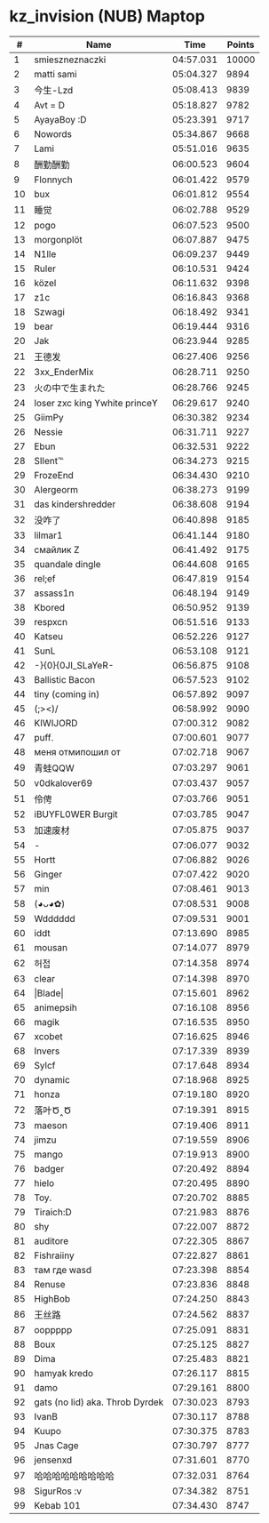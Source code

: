 # kz_invision (NUB) Maptop

|  # | Name | Time | Points |
|-------------- | -------------- | -------------- | -------------- | 
| 1 | smieszneznaczki | 04:57.031 | 10000 | 
| 2 | matti sami | 05:04.327 | 9894 | 
| 3 | 今生-Lzd | 05:08.413 | 9839 | 
| 4 | Avt = D | 05:18.827 | 9782 | 
| 5 | AyayaBoy :D | 05:23.391 | 9717 | 
| 6 | Nowords | 05:34.867 | 9668 | 
| 7 | Lami | 05:51.016 | 9635 | 
| 8 | 酬勤酬勤 | 06:00.523 | 9604 | 
| 9 | Flonnych | 06:01.422 | 9579 | 
| 10 | bux | 06:01.812 | 9554 | 
| 11 | 睡觉 | 06:02.788 | 9529 | 
| 12 | pogo | 06:07.523 | 9500 | 
| 13 | morgonplöt | 06:07.887 | 9475 | 
| 14 | N1lle | 06:09.237 | 9449 | 
| 15 | Ruler | 06:10.531 | 9424 | 
| 16 | közel | 06:11.632 | 9398 | 
| 17 | z1c | 06:16.843 | 9368 | 
| 18 | Szwagi | 06:18.492 | 9341 | 
| 19 | bear | 06:19.444 | 9316 | 
| 20 | Jak | 06:23.944 | 9285 | 
| 21 | 王德发 | 06:27.406 | 9256 | 
| 22 | 3xx_EnderMix | 06:28.711 | 9250 | 
| 23 | 火の中で生まれた | 06:28.766 | 9245 | 
| 24 | loser zxc king ϒwhite princeϒ | 06:29.617 | 9240 | 
| 25 | GiimPy | 06:30.382 | 9234 | 
| 26 | Nessie | 06:31.711 | 9227 | 
| 27 | Ebun | 06:32.531 | 9222 | 
| 28 | SIlent℡ | 06:34.273 | 9215 | 
| 29 | FrozeEnd | 06:34.430 | 9210 | 
| 30 | Alergeorm | 06:38.273 | 9199 | 
| 31 | das kindershredder | 06:38.608 | 9194 | 
| 32 | 没咋了 | 06:40.898 | 9185 | 
| 33 | lilmar1 | 06:41.144 | 9180 | 
| 34 | смайлик Z | 06:41.492 | 9175 | 
| 35 | quandale dingle | 06:44.608 | 9165 | 
| 36 | rel;ef | 06:47.819 | 9154 | 
| 37 | assass1n | 06:48.194 | 9149 | 
| 38 | Kbored | 06:50.952 | 9139 | 
| 39 | respxcn | 06:51.516 | 9133 | 
| 40 | Katseu | 06:52.226 | 9127 | 
| 41 | SunL | 06:53.108 | 9121 | 
| 42 | -}{0}{0JI_SLaYeR- | 06:56.875 | 9108 | 
| 43 | Ballistic Bacon | 06:57.523 | 9102 | 
| 44 | tiny (coming in) | 06:57.892 | 9097 | 
| 45 | (;><)/ | 06:58.992 | 9090 | 
| 46 | KIWIJORD | 07:00.312 | 9082 | 
| 47 | puff. | 07:00.601 | 9077 | 
| 48 | меня отмипошил от | 07:02.718 | 9067 | 
| 49 | 青蛙QQW | 07:03.297 | 9061 | 
| 50 | v0dkalover69 | 07:03.437 | 9057 | 
| 51 | 伶俜 | 07:03.766 | 9051 | 
| 52 | iBUYFL0WER Burgit | 07:03.785 | 9047 | 
| 53 | 加速废材 | 07:05.875 | 9037 | 
| 54 | - | 07:06.077 | 9032 | 
| 55 | Hortt | 07:06.882 | 9026 | 
| 56 | Ginger | 07:07.422 | 9020 | 
| 57 | min | 07:08.461 | 9013 | 
| 58 | (◕ᴗ◕✿) | 07:08.531 | 9008 | 
| 59 | Wdddddd | 07:09.531 | 9001 | 
| 60 | iddt | 07:13.690 | 8985 | 
| 61 | mousan | 07:14.077 | 8979 | 
| 62 | 허접 | 07:14.358 | 8974 | 
| 63 | clear | 07:14.398 | 8970 | 
| 64 | \|Blade\| | 07:15.601 | 8962 | 
| 65 | animepsih | 07:16.108 | 8956 | 
| 66 | magik | 07:16.535 | 8950 | 
| 67 | xcobet | 07:16.625 | 8946 | 
| 68 | Invers | 07:17.339 | 8939 | 
| 69 | Sylcf | 07:17.648 | 8934 | 
| 70 | dynamic | 07:18.968 | 8925 | 
| 71 | honza | 07:19.180 | 8920 | 
| 72 | 落叶Ծ‸Ծ | 07:19.391 | 8915 | 
| 73 | maeson | 07:19.406 | 8911 | 
| 74 | jimzu | 07:19.559 | 8906 | 
| 75 | mango | 07:19.913 | 8900 | 
| 76 | badger | 07:20.492 | 8894 | 
| 77 | hielo | 07:20.495 | 8890 | 
| 78 | Toy. | 07:20.702 | 8885 | 
| 79 | Tiraich:D | 07:21.983 | 8876 | 
| 80 | shy | 07:22.007 | 8872 | 
| 81 | auditore | 07:22.305 | 8867 | 
| 82 | Fishraiiny | 07:22.827 | 8861 | 
| 83 | там где wasd | 07:23.398 | 8854 | 
| 84 | Renuse | 07:23.836 | 8848 | 
| 85 | HighBob | 07:24.250 | 8843 | 
| 86 | 王丝路 | 07:24.562 | 8837 | 
| 87 | ooppppp | 07:25.091 | 8831 | 
| 88 | Boux | 07:25.125 | 8827 | 
| 89 | Dima | 07:25.483 | 8821 | 
| 90 | hamyak kredo | 07:26.117 | 8815 | 
| 91 | damo | 07:29.161 | 8800 | 
| 92 | gats (no lid) aka. Throb Dyrdek | 07:30.023 | 8793 | 
| 93 | IvanB | 07:30.117 | 8788 | 
| 94 | Kuupo | 07:30.375 | 8783 | 
| 95 | Jnas Cage | 07:30.797 | 8777 | 
| 96 | jensenxd | 07:31.601 | 8770 | 
| 97 | 哈哈哈哈哈哈哈哈哈 | 07:32.031 | 8764 | 
| 98 | SigurRos :v | 07:34.382 | 8751 | 
| 99 | Kebab 101 | 07:34.430 | 8747 | 


